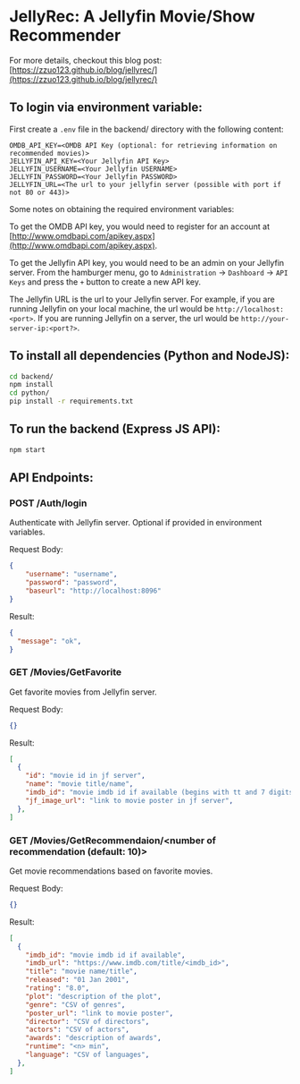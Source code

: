 # JellyRec: A Jellyfin Movie/Show Recommender

For more details, checkout this blog post: [https://zzuo123.github.io/blog/jellyrec/](https://zzuo123.github.io/blog/jellyrec/)

## To login via environment variable:

First create a `.env` file in the backend/ directory with the following content:

```
OMDB_API_KEY=<OMDB API Key (optional: for retrieving information on recommended movies)>
JELLYFIN_API_KEY=<Your Jellyfin API Key>
JELLYFIN_USERNAME=<Your Jellyfin USERNAME>
JELLYFIN_PASSWORD=<Your Jellyfin PASSWORD>
JELLYFIN_URL=<The url to your jellyfin server (possible with port if not 80 or 443)>
```

Some notes on obtaining the required environment variables:

To get the OMDB API key, you would need to register for an account at [http://www.omdbapi.com/apikey.aspx](http://www.omdbapi.com/apikey.aspx).

To get the Jellyfin API key, you would need to be an admin on your Jellyfin server. From the hamburger menu, go to `Administration` -> `Dashboard` -> `API Keys` and press the `+` button to create a new API key.

The Jellyfin URL is the url to your Jellyfin server. For example, if you are running Jellyfin on your local machine, the url would be `http://localhost:<port>`. If you are running Jellyfin on a server, the url would be `http://your-server-ip:<port?>`.

## To install all dependencies (Python and NodeJS):

```bash
cd backend/
npm install
cd python/
pip install -r requirements.txt
```

## To run the backend (Express JS API):

```bash
npm start
```

## API Endpoints:

<!-- API endpoints with request body and result -->

### POST /Auth/login

Authenticate with Jellyfin server. Optional if provided in environment variables.

Request Body:

```json
{
    "username": "username",
    "password": "password",
    "baseurl": "http://localhost:8096"
}
```

Result:

```json
{
  "message": "ok",
}
```

### GET /Movies/GetFavorite

Get favorite movies from Jellyfin server.

Request Body:

```json
{}
```

Result:

```json
[
  {
    "id": "movie id in jf server",
    "name": "movie title/name",
    "imdb_id": "movie imdb id if available (begins with tt and 7 digits padded with 0)",
    "jf_image_url": "link to movie poster in jf server",
  },
]
```

### GET /Movies/GetRecommendaion/<number of recommendation (default: 10)>

Get movie recommendations based on favorite movies.

Request Body:

```json
{}
```

Result:

```json
[
  {
    "imdb_id": "movie imdb id if available",
    "imdb_url": "https://www.imdb.com/title/<imdb_id>",
    "title": "movie name/title",
    "released": "01 Jan 2001",
    "rating": "8.0",
    "plot": "description of the plot",
    "genre": "CSV of genres",
    "poster_url": "link to movie poster",
    "director": "CSV of directors",
    "actors": "CSV of actors",
    "awards": "description of awards",
    "runtime": "<n> min",
    "language": "CSV of languages",
  },
]
```